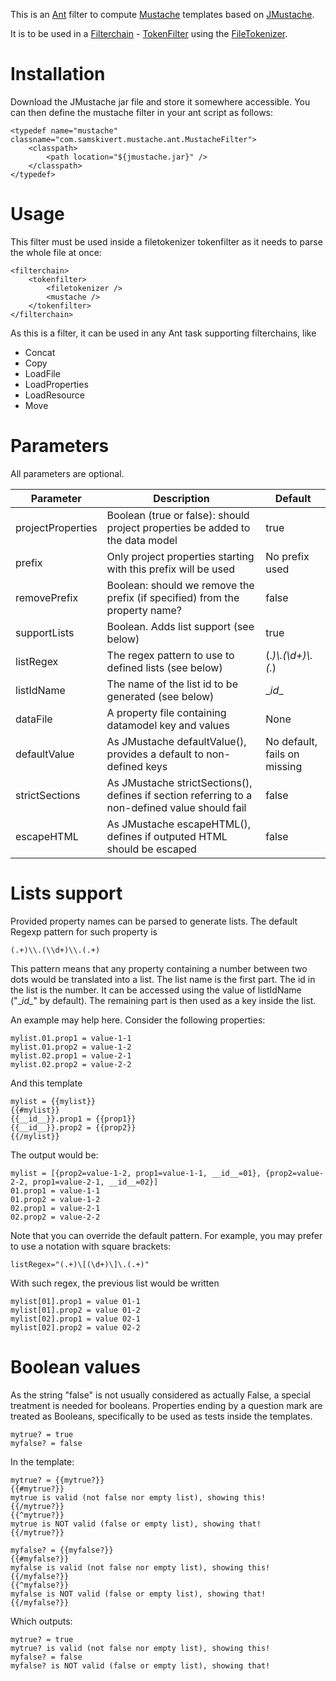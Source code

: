 This is an [Ant](http://ant.apache.org/) filter to compute [Mustache](http://mustache.github.io/) templates based on [JMustache](https://github.com/samskivert/jmustache).

It is to be used in a [Filterchain](http://ant.apache.org/manual/Types/filterchain.html) - [TokenFilter](http://ant.apache.org/manual/Types/filterchain.html#tokenfilter) using the [FileTokenizer](http://ant.apache.org/manual/Types/filterchain.html#filetokenizer).

Installation
============

Download the JMustache jar file and store it somewhere accessible.
You can then define the mustache filter in your ant script as follows:

	<typedef name="mustache" classname="com.samskivert.mustache.ant.MustacheFilter">
		<classpath>
			<path location="${jmustache.jar}" />
		</classpath>
	</typedef>

Usage
=====

This filter must be used inside a filetokenizer tokenfilter as it needs to parse the whole file at once:

	<filterchain>
		<tokenfilter>
			<filetokenizer />
			<mustache />
		</tokenfilter>
	</filterchain>

As this is a filter, it can be used in any Ant task supporting filterchains, like
* Concat
* Copy
* LoadFile
* LoadProperties
* LoadResource
* Move

Parameters
==========

All parameters are optional.

| Parameter         | Description                                                                   | Default        |
|-------------------|-------------------------------------------------------------------------------|----------------|
| projectProperties | Boolean (true or false): should project properties be added to the data model | true           |
| prefix            | Only project properties starting with this prefix will be used                | No prefix used |
| removePrefix      | Boolean: should we remove the prefix (if specified) from the property name?   | false          |
| supportLists      | Boolean. Adds list support (see below)                                        | true           |
| listRegex         | The regex pattern to use to defined lists (see below)                   | (.*)\\.(\\d+)\\.(.*) |
| listIdName        | The name of the list id to be generated (see below)                           | \__id__         |
| dataFile          | A property file containing datamodel key and values                           | None           |
| defaultValue      | As JMustache defaultValue(), provides a default to non-defined keys | No default, fails on missing|
| strictSections    | As JMustache strictSections(), defines if section referring to a non-defined value should fail | false |
| escapeHTML        | As JMustache escapeHTML(), defines if outputed HTML should be escaped         | false          |

Lists support
=============

Provided property names can be parsed to generate lists. The default Regexp pattern for such property is

	(.+)\\.(\\d+)\\.(.+)

This pattern means that any property containing a number between two dots would be translated into a list.
The list name is the first part.
The id in the list is the number. It can be accessed using the value of listIdName ("\__id__" by default).
The remaining part is then used as a key inside the list.

An example may help here. Consider the following properties:

	mylist.01.prop1 = value-1-1
	mylist.01.prop2 = value-1-2
	mylist.02.prop1 = value-2-1
	mylist.02.prop2 = value-2-2
	
And this template

	mylist = {{mylist}}
	{{#mylist}}
	{{__id__}}.prop1 = {{prop1}}
	{{__id__}}.prop2 = {{prop2}}
	{{/mylist}}
	
The output would be:

	mylist = [{prop2=value-1-2, prop1=value-1-1, __id__=01}, {prop2=value-2-2, prop1=value-2-1, __id__=02}]
	01.prop1 = value-1-1
	01.prop2 = value-1-2
	02.prop1 = value-2-1
	02.prop2 = value-2-2
   
Note that you can override the default pattern. For example, you may prefer to use a notation with square brackets:

	listRegex="(.+)\[(\d+)\]\.(.+)"

With such regex, the previous list would be written

	mylist[01].prop1 = value 01-1
	mylist[01].prop2 = value 01-2
	mylist[02].prop1 = value 02-1
	mylist[02].prop2 = value 02-2

Boolean values
==============

As the string "false" is not usually considered as actually False, a special treatment is needed for booleans.
Properties ending by a question mark are treated as Booleans, specifically to be used as tests inside the templates.

	mytrue? = true
	myfalse? = false
	
In the template:

	mytrue? = {{mytrue?}}
	{{#mytrue?}}
	mytrue is valid (not false nor empty list), showing this!
	{{/mytrue?}}
	{{^mytrue?}}
	mytrue is NOT valid (false or empty list), showing that!
	{{/mytrue?}}
	
	myfalse? = {{myfalse?}}
	{{#myfalse?}}
	myfalse is valid (not false nor empty list), showing this!
	{{/myfalse?}}
	{{^myfalse?}}
	myfalse is NOT valid (false or empty list), showing that!
	{{/myfalse?}}

Which outputs:

	mytrue? = true
	mytrue? is valid (not false nor empty list), showing this!
	myfalse? = false
	myfalse? is NOT valid (false or empty list), showing that!



